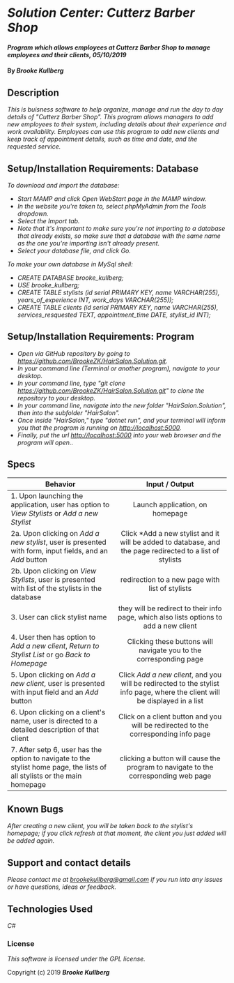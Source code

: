 # _Solution Center: Cutterz Barber Shop_

#### _Program which allows employees at Cutterz Barber Shop to manage employees and their clients, 05/10/2019_

#### By _**Brooke Kullberg**_

## Description

_This is buisness software to help organize, manage and run the day to day details of "Cutterz Barber Shop". This program allows managers to add new employees to their system, including details about their experience and work availability. Employees can use this program to add new clients and keep track of appointment details, such as time and date, and the requested service._

## Setup/Installation Requirements: Database

_To download and import the database:_

* _Start MAMP and click Open WebStart page in the MAMP window._
* _In the website you're taken to, select phpMyAdmin from the Tools dropdown._
* _Select the Import tab._
* _Note that it's important to make sure you're not importing to a database that already exists, so make sure that a database with the same name as the one you're importing isn't already present._
* _Select your database file, and click Go._

_To make your own database in MySql shell:_

* _CREATE DATABASE brooke_kullberg;_
* _USE brooke_kullberg;_
* _CREATE TABLE stylists (id serial PRIMARY KEY, name VARCHAR(255), years_of_experience INT, work_days VARCHAR(255));_
* _CREATE TABLE clients (id serial PRIMARY KEY, name VARCHAR(255), services_resquested TEXT, appointment_time DATE, stylist_id INT);_

## Setup/Installation Requirements: Program

* _Open via GitHub repository by going to <https://github.com/BrookeZK/HairSalon.Solution.git>._
* _In your command line (Terminal or another program), navigate to your desktop._
* _In your command line, type "git clone https://github.com/BrookeZK/HairSalon.Solution.git" to clone the repository to your desktop._
* _In your command line, navigate into the new folder "HairSalon.Solution", then into the subfolder "HairSalon"._
* _Once inside "HairSalon," type "dotnet run", and your terminal will inform you that the program is running on <http://localhost:5000>._
* _Finally, put the url <http://localhost:5000> into your web browser and the program will open.._

## Specs

| Behavior | Input / Output |
| ------------- |:-------------:|
| 1. Upon launching the application, user has option to *View Stylists* or *Add a new Stylist* | Launch application, on homepage |
| 2a. Upon clicking on *Add a new stylist*, user is presented with form, input fields, and an *Add* button | Click *Add a new stylist and it will be added to database, and the page redirected to a list of stylists |
| 2b. Upon clicking on  *View Stylists*, user is presented with list of the stylists in the database| redirection to a new page with list of stylists |
| 3. User can click stylist name | they will be redirect to their info page, which also lists options to add a new client |
| 4. User then has option to *Add a new client*, *Return to Stylist List* or go *Back to Homepage* | Clicking these buttons will navigate you to the corresponding page |
| 5. Upon clicking on *Add a new client*, user is presented with input field and an *Add* button | Click *Add a new client*, and you will be redirected to the stylist info page, where the client will be displayed in a list|
| 6. Upon clicking on a client's name, user is directed to a detailed description of that client | Click on a client button and you will be redirected to the corresponding info page  |
| 7. After setp 6, user has the option to navigate to the stylist home page, the lists of all stylists or the main homepage | clicking a button will cause the program to navigate to the corresponding web page |

## Known Bugs

_After creating a new client, you will be taken back to the stylist's homepage; if you click refresh at that moment, the client you just added will be added again._

## Support and contact details

_Please contact me at brookekullberg@gmail.com if you run into any issues or have questions, ideas or feedback._

## Technologies Used

_C#_

### License

*This software is licensed under the GPL license.*

Copyright (c) 2019 **_Brooke Kullberg_**
